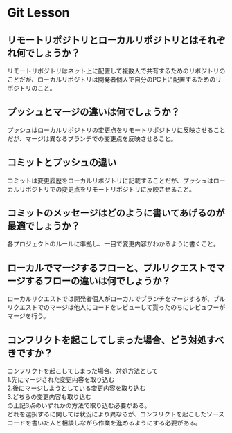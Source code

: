 # Git Lesson

## リモートリポジトリとローカルリポジトリとはそれぞれ何でしょうか？
リモートリポジトリはネット上に配置して複数人で共有するためのリポジトリのことだが、ローカルリポジトリは開発者個人で自分のPC上に配置するためのリポジトリのこと。


## プッシュとマージの違いは何でしょうか？
プッシュはローカルリポジトリの変更点をリモートリポジトリに反映させることだが、マージは異なるブランチでの変更点を反映させること。


## コミットとプッシュの違い
コミットは変更履歴をローカルリポジトリに記載することだが、プッシュはローカルリポジトリでの変更点をリモートリポジトリに反映させること。


## コミットのメッセージはどのように書いてあげるのが最適でしょうか？
各プロジェクトのルールに準拠し、一目で変更内容がわかるように書くこと。


## ローカルでマージするフローと、プルリクエストでマージするフローの違いは何でしょうか？
ローカルリクエストでは開発者個人がローカルでブランチをマージするが、プルリクエストでのマージは他人にコードをレビューして貰ったのちにレビュワーがマージを行う。



## コンフリクトを起こしてしまった場合、どう対処すべきですか？
コンフリクトを起こしてしまった場合、対処方法として  
1.先にマージされた変更内容を取り込む  
2.後にマージしようとしている変更内容を取り込む  
3.どちらの変更内容も取り込む  
の上記3点のいずれかの方法で取り込む必要がある。  
どれを選択するに関しては状況により異なるが、コンフリクトを起こしたソースコードを書いた人と相談しながら作業を進めるようにする必要がある。